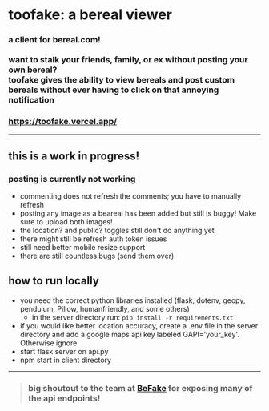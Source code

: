 # toofake: a bereal viewer

### a client for bereal.com! </br></br> want to stalk your friends, family, or ex without posting your own bereal? </br> toofake gives the ability to view bereals and post custom bereals without ever having to click on that annoying notification

### https://toofake.vercel.app/

---

## this is a work in progress!

### posting is currently not working 

- commenting does not refresh the comments; you have to manually refresh
- posting any image as a beareal has been added but still is buggy! Make sure to upload both images!
 - the location? and public? toggles still don't do anything yet
- there might still be refresh auth token issues
- still need better mobile resize support
- there are still countless bugs (send them over)

## how to run locally

* you need the correct python libraries installed (flask, dotenv, geopy, pendulum, Pillow, humanfriendly, and some others) 
  * in the server directory run: ```pip install -r requirements.txt```
* if you would like better location accuracy, create a .env file in the server directory and add a google maps api key labeled GAPI='your_key'. Otherwise ignore.
* start flask server on api.py
* npm start in client directory

---

> ### big shoutout to the team at [BeFake](https://github.com/notmarek/BeFake) for exposing many of the api endpoints!
